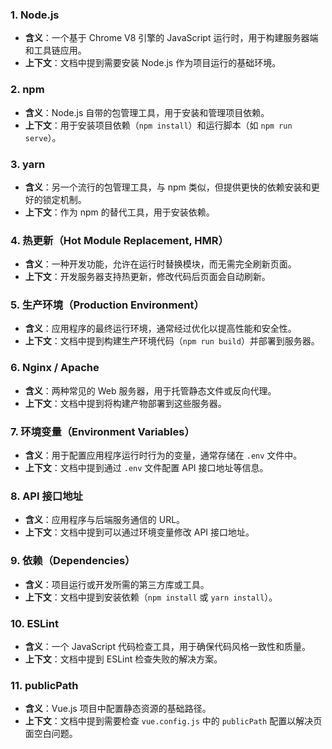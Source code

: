 ### 1. **Node.js**
- **含义**：一个基于 Chrome V8 引擎的 JavaScript 运行时，用于构建服务器端和工具链应用。
- **上下文**：文档中提到需要安装 Node.js 作为项目运行的基础环境。

### 2. **npm**
- **含义**：Node.js 自带的包管理工具，用于安装和管理项目依赖。
- **上下文**：用于安装项目依赖（`npm install`）和运行脚本（如 `npm run serve`）。

### 3. **yarn**
- **含义**：另一个流行的包管理工具，与 npm 类似，但提供更快的依赖安装和更好的锁定机制。
- **上下文**：作为 npm 的替代工具，用于安装依赖。

### 4. **热更新（Hot Module Replacement, HMR）**
- **含义**：一种开发功能，允许在运行时替换模块，而无需完全刷新页面。
- **上下文**：开发服务器支持热更新，修改代码后页面会自动刷新。

### 5. **生产环境（Production Environment）**
- **含义**：应用程序的最终运行环境，通常经过优化以提高性能和安全性。
- **上下文**：文档中提到构建生产环境代码（`npm run build`）并部署到服务器。

### 6. **Nginx / Apache**
- **含义**：两种常见的 Web 服务器，用于托管静态文件或反向代理。
- **上下文**：文档中提到将构建产物部署到这些服务器。

### 7. **环境变量（Environment Variables）**
- **含义**：用于配置应用程序运行时行为的变量，通常存储在 `.env` 文件中。
- **上下文**：文档中提到通过 `.env` 文件配置 API 接口地址等信息。

### 8. **API 接口地址**
- **含义**：应用程序与后端服务通信的 URL。
- **上下文**：文档中提到可以通过环境变量修改 API 接口地址。

### 9. **依赖（Dependencies）**
- **含义**：项目运行或开发所需的第三方库或工具。
- **上下文**：文档中提到安装依赖（`npm install` 或 `yarn install`）。

### 10. **ESLint**
- **含义**：一个 JavaScript 代码检查工具，用于确保代码风格一致性和质量。
- **上下文**：文档中提到 ESLint 检查失败的解决方案。

### 11. **publicPath**
- **含义**：Vue.js 项目中配置静态资源的基础路径。
- **上下文**：文档中提到需要检查 `vue.config.js` 中的 `publicPath` 配置以解决页面空白问题。